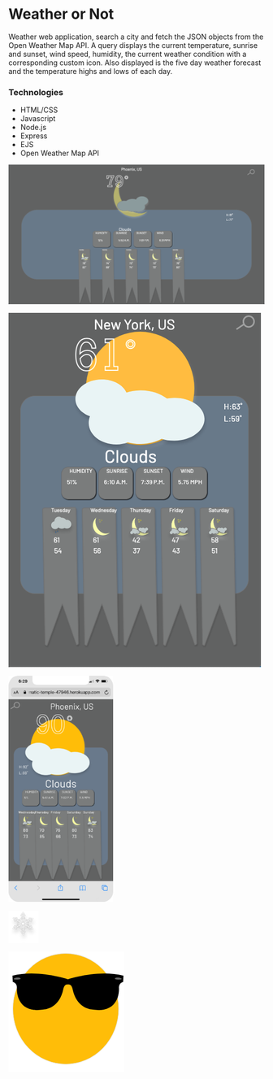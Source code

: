 # Weather or Not

  Weather web application, search a city and fetch the JSON objects from the Open Weather Map API. A query displays the current temperature, sunrise and sunset, wind speed, humidity, the current weather condition with a corresponding custom icon. Also displayed is the five day weather forecast and the temperature highs and lows of each day.  

### Technologies
- HTML/CSS
- Javascript
- Node.js
- Express
- EJS
- Open Weather Map API

![Main Page](public/assets/browser-screen.png)

![max-width:400](public/assets/responsive-screen.png)

![Mobile view](public/assets/iphone.png)

![Snow Icon](public/assets/t13d.png)

![Sun Icon](public/assets/sunglasses.png)


